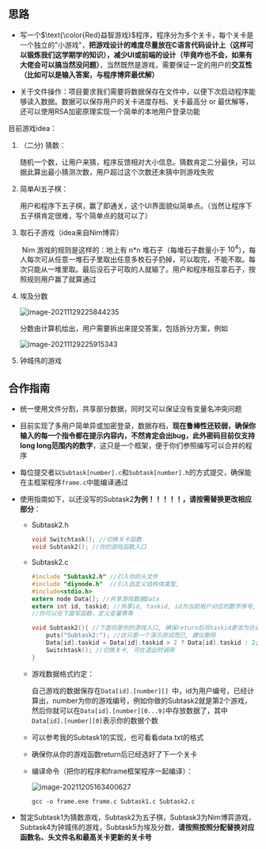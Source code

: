## 思路

- 写一个$\text{\color{Red}益智游戏}$程序，程序分为多个关卡，每个关卡是一个独立的"小游戏"，**把游戏设计的难度尽量放在C语言代码设计上（这样可以锻炼我们这学期学的知识），减少UI或前端的设计（毕竟咋也不会，如果有大佬会可以搞当然没问题）**，当然既然是游戏，需要保证一定的用户的**交互性（比如可以是输入答案，与程序博弈最优解）**

- 关于文件操作：项目要求我们需要将数据保存在文件中，以便下次启动程序能够读入数据。数据可以保存用户的关卡进度存档、关卡最高分 or 最优解等，还可以使用RSA加密原理实现一个简单的本地用户登录功能

目前游戏idea：

1. （二分) 猜数：

   ​		随机一个数，让用户来猜，程序反馈相对大小信息。猜数肯定二分最快，可以据此算出最小猜测次数，用户超过这个次数还未猜中则游戏失败

2. 简单AI五子棋：

   ​		用户和程序下五子棋，赢了即通关，这个UI界面貌似简单点。（当然让程序下五子棋肯定很难，写个简单点的就可以了）

3. 取石子游戏（idea来自Nim博弈）

   ​		Nim 游戏的规则是这样的：地上有 n*n 堆石子（每堆石子数量小于 $10^4$），每人每次可从任意一堆石子里取出任意多枚石子扔掉，可以取完，不能不取。每次只能从一堆里取。最后没石子可取的人就输了。用户和程序相互拿石子，按照规则用户赢了就算通过

4. 埃及分数

   ![image-20211129225844235](C:\Users\LENOVO\AppData\Roaming\Typora\typora-user-images\image-20211129225844235.png)

   分数由计算机给出，用户需要拆出来提交答案，包括拆分方案，例如

   ![image-20211129225915343](C:\Users\LENOVO\AppData\Roaming\Typora\typora-user-images\image-20211129225915343.png)

5. 钟城伟的游戏



## 合作指南

- 统一使用文件分割，共享部分数据，同时又可以保证没有变量名冲突问题
- 目前实现了多用户简单异或加密登录，数据存档，**现在鲁棒性还较弱，确保你输入的每一个指令都在提示内容内，不然肯定会出bug，此外密码目前仅支持long long范围内的数字**，这只是一个框架，便于你们参照编写可以合并的程序

- 每位提交者以`Subtask[number].c`和`Subtask[number].h`的方式提交，确保能在主框架程序`frame.c`中能编译通过

- 使用指南如下，以还没写的Subtask2**为例！！！！！，请按需替换更改相应部分**：

  - Subtask2.h

    ```c
    void Switchtask(); //切换关卡函数 
    void Subtask2(); //你的游戏函数入口 
    ```

  - Subtask2.c

    ```c
    #include "Subtask2.h" //引入你的头文件
    #include "diynode.h"  //引入自定义结构体类型,
    #include<stdio.h>
    extern node Data[]; //共享游戏数据Data 
    extern int id, taskid; //共享id, taskid, id为当前用户对应的数字序号, 用作Data[]下标, taskid表示当前正在进行或即将进入的关卡, 你很可能会用到 
    //你可以在下面写函数，定义变量等等
    
    void Subtask2(){ //下面将是你的游戏入口, 确保return后将taskid更改为合适的值, 1~Gamecnt表示对应关卡, -1表示退出游戏
        puts("Subtask2:"); //这只是一个演示测试而已, 建议删除
        Data[id].taskid = Data[id].taskid > 2 ? Data[id].taskid : 2; //更新用户的最高关卡记录
    	Switchtask(); //切换关卡, 可在退出时调用
    }
    
    ```

  - 游戏数据格式约定：

    自己游戏的数据保存在`Data[id].[number][] `中，id为用户编号，已经计算出，number为你的游戏编号，例如你做的Subtask2就是第2个游戏，然后你就可以在`Data[id].[number][0...9]`中存放数据了，其中`Data[id].[number][0]`表示你的数据个数

  - 可以参考我的Subtask1的实现，也可看看data.txt的格式

  - 确保你从你的游戏函数return后已经选好了下一个关卡

  - 编译命令（把你的程序和frame框架程序一起编译）：

    ![image-20211205163400627](C:\Users\LENOVO\AppData\Roaming\Typora\typora-user-images\image-20211205163400627.png)
    
    ```
    gcc -o frame.exe frame.c Subtask1.c Subtask2.c 
    ```

- 暂定Subtask1为猜数游戏，Subtask2为五子棋，Subtask3为Nim博弈游戏，Subtask4为钟城伟的游戏，Subtask5为埃及分数，**请按照按照分配替换对应函数名、头文件名和最高关卡更新的关卡号**

